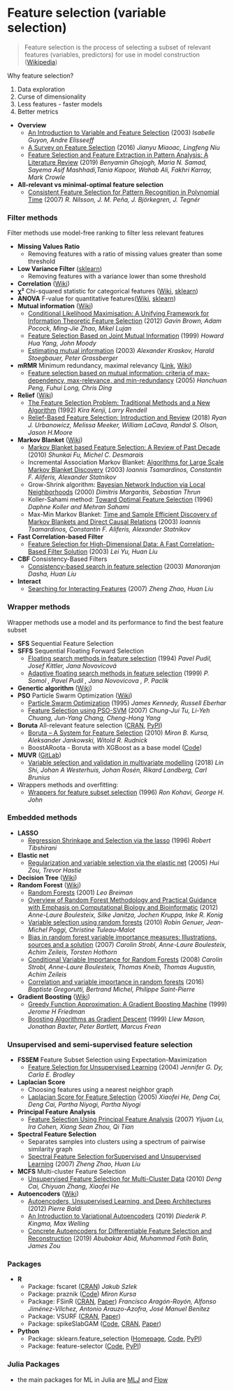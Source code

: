 # Feature selection (variable selection)
> Feature selection is the process of selecting a subset of relevant features (variables, predictors) for use in model construction ([Wikipedia](https://en.wikipedia.org/wiki/Feature_selection))

Why feature selection?
1. Data exploration
2. Curse of dimensionality
3. Less features - faster models
4. Better metrics

- **Overview**
  - [An Introduction to Variable and Feature Selection](http://jmlr.csail.mit.edu/papers/volume3/guyon03a/guyon03a.pdf) (2003) *Isabelle Guyon, Andre Elisseeff*
  - [A Survey on Feature Selection](https://www.sciencedirect.com/science/article/pii/S1877050916313047) (2016) *Jianyu Miaoac, Lingfeng Niu*
  - [Feature Selection and Feature Extraction in Pattern Analysis: A Literature Review](https://arxiv.org/pdf/1905.02845.pdf) (2019) *Benyamin Ghojogh, Maria N. Samad, Sayema Asif Mashhadi,Tania Kapoor, Wahab Ali, Fakhri Karray, Mark Crowle*
- **All-relevant vs minimal-optimal feature selection**
  - [Consistent Feature Selection for Pattern Recognition in Polynomial Time](http://jmlr.csail.mit.edu/papers/volume8/nilsson07a/nilsson07a.pdf) (2007) *R. Nilsson, J. M. Peña, J. Björkegren, J. Tegnér*

### Filter methods
Filter methods use model-free ranking to filter less relevant features
- **Missing Values Ratio**
  - Removing features with a ratio of missing values greater than some threshold
- **Low Variance Filter** ([sklearn](https://scikit-learn.org/stable/modules/feature_selection.html#removing-features-with-low-variance))
  - Removing features with a variance lower than some threshold
- **Correlation** ([Wiki](https://en.wikipedia.org/wiki/Correlation_and_dependence))
- **χ²** Chi-squared statistic for categorical features ([Wiki](https://en.wikipedia.org/wiki/Chi-squared_test), [sklearn](https://scikit-learn.org/stable/modules/generated/sklearn.feature_selection.chi2.html))
- **ANOVA** F-value for quantitative features([Wiki](https://en.wikipedia.org/wiki/Analysis_of_variance), [sklearn](https://scikit-learn.org/stable/modules/generated/sklearn.feature_selection.f_classif.html))
- **Mutual information** ([Wiki](https://en.wikipedia.org/wiki/Mutual_information))
  - [Conditional Likelihood Maximisation: A Unifying Framework for Information Theoretic Feature Selection](http://jmlr.csail.mit.edu/papers/volume13/brown12a/brown12a.pdf) (2012) *Gavin Brown, Adam Pocock, Ming-Jie Zhao, Mikel Lujan*
  - [Feature Selection Based on Joint Mutual Information](https://citeseerx.ist.psu.edu/viewdoc/summary?doi=10.1.1.41.4424) (1999) *Howard Hua Yang, John Moody*
  - [Estimating mutual information](https://arxiv.org/pdf/cond-mat/0305641.pdf) (2003) *Alexander Kraskov, Harald Stoegbauer, Peter Grassberger*
- **mRMR** Minimum redundancy, maximal relevancy ([Link](http://home.penglab.com/proj/mRMR/), [Wiki](https://en.wikipedia.org/wiki/Minimum_redundancy_feature_selection))
  - [Feature selection based on mutual information: criteria of max-dependency, max-relevance, and min-redundancy](http://home.penglab.com/papersall/docpdf/2005_TPAMI_FeaSel.pdf) (2005) *Hanchuan Peng, Fuhui Long, Chris Ding*
- **Relief** ([Wiki](https://en.wikipedia.org/wiki/Relief_(feature_selection)))
  - [The Feature Selection Problem: Traditional Methods and a New Algorithm](https://www.aaai.org/Papers/AAAI/1992/AAAI92-020.pdf) (1992) *Kira Kenji, Larry Rendell*
  - [Relief-Based Feature Selection: Introduction and Review](https://arxiv.org/pdf/1711.08421.pdf) (2018) *Ryan J. Urbanowicz, Melissa Meeker, William LaCava, Randal S. Olson, Jason H.Moore*
- **Markov Blanket** ([Wiki](https://en.wikipedia.org/wiki/Markov_blanket))
  - [Markov Blanket based Feature Selection: A Review of Past Decade](http://www.iaeng.org/publication/WCE2010/WCE2010_pp321-328.pdf) (2010) *Shunkai Fu, Michel C. Desmarais*
  - Incremental Association Markov Blanket: [Algorithms for Large Scale Markov Blanket Discovery](https://www.aaai.org/Papers/FLAIRS/2003/Flairs03-073.pdf) (2003) *Ioannis Tsamardinos, Constantin F. Aliferis, Alexander Statnikov*
  - Grow-Shrink algorithm: [Bayesian Network Induction via Local Neighborhoods](http://robots.stanford.edu/papers/Margaritis99a.pdf) (2000) *Dimitris Margaritis, Sebastian Thrun*
  - Koller-Sahami method: [Toward Optimal Feature Selection](http://ilpubs.stanford.edu:8090/208/1/1996-77.pdf) (1996) *Daphne Koller and Mehran Sahami*
  - Max-Min Markov Blanket: [Time and Sample Efficient Discovery of Markov Blankets and Direct Causal Relations](https://dl.acm.org/doi/10.1145/956750.956838) (2003) *Ioannis Tsamardinos, Constantin F. Aliferis, Alexander Statnikov*
- **Fast Correlation-based Filter**
  - [Feature Selection for High-Dimensional Data: A Fast Correlation-Based Filter Solution](https://www.public.asu.edu/~huanliu/papers/icml03.pdf) (2003) *Lei Yu, Huan Liu*
- **CBF** Consistency-Based Filters
  - [Consistency-based search in feature selection](https://www.public.asu.edu/~huanliu/papers/aij03.pdf) (2003) *Manoranjan Dasha, Huan Liu*
- **Interact**
  - [Searching for Interacting Features](https://www.public.asu.edu/~huanliu/papers/ijcai07.pdf) (2007) *Zheng Zhao, Huan Liu*

### Wrapper methods
Wrapper methods use a model and its performance to find the best feature subset
- **SFS** Sequential Feature Selection
- **SFFS** Sequential Floating Forward Selection
  - [Floating search methods in feature selection](https://www.academia.edu/15425286/Floating_search_methods_in_feature_selection) (1994) *Pavel Pudil, Josef Kittler, Jana Novovicová*
  - [Adaptive floating search methods in feature selection](https://citeseerx.ist.psu.edu/viewdoc/summary?doi=10.1.1.11.5032) (1999) *P. Somol , Pavel Pudil , Jana Novovicova , P. Paclik*
- **Genertic algorithm** ([Wiki](https://en.wikipedia.org/wiki/Genetic_algorithm))
- **PSO** Particle Swarm Optimization ([Wiki](https://en.wikipedia.org/wiki/Particle_swarm_optimization))
  - [Particle Swarm Optimization](https://www.cs.tufts.edu/comp/150GA/homeworks/hw3/_reading6%201995%20particle%20swarming.pdf) (1995) *James Kennedy, Russell Eberhar*
  - [Feature Selection using PSO-SVM](http://www.iaeng.org/IJCS/issues_v33/issue_1/IJCS_33_1_18.pdf) (2007) *Chung-Jui Tu, Li-Yeh Chuang, Jun-Yang Chang, Cheng-Hong Yang*
- **Boruta** All-relevant feature selection ([CRAN](https://cran.r-project.org/web/packages/Boruta/), [PyPI](https://pypi.org/project/Boruta/))
  - [Boruta – A System for Feature Selection](https://www.mimuw.edu.pl/~ajank/papers/Kursa2010.pdf) (2010) *Miron B. Kursa,  Aleksander Jankowski,  Witold R. Rudnick*
  - BoostARoota - Boruta with XGBoost as a base model ([Code](https://github.com/chasedehan/BoostARoota))
- **MUVR** ([GitLab](https://gitlab.com/CarlBrunius/MUVR))
  - [Variable selection and validation in multivariate modelling](https://academic.oup.com/bioinformatics/article/35/6/972/5085367) (2018) *Lin Shi, Johan A Westerhuis, Johan Rosén, Rikard Landberg, Carl Brunius*
- Wrappers methods and overfitting:
  - [Wrappers for feature subset selection](http://machine-learning.martinsewell.com/feature-selection/KohaviJohn1997.pdf) (1996) *Ron Kohavi, George H. John*

### Embedded methods
- **LASSO**
  - [Regression Shrinkage and Selection via the lasso](https://statweb.stanford.edu/~tibs/lasso/lasso.pdf) (1996) *Robert Tibshirani*
- **Elastic net**
  - [Regularization and variable selection via the elastic net](https://web.stanford.edu/~hastie/Papers/B67.2%20(2005)%20301-320%20Zou%20&%20Hastie.pdf) (2005) *Hui Zou, Trevor Hastie*
- **Decision Tree** ([Wiki](https://en.wikipedia.org/wiki/Decision_tree))
- **Random Forest** ([Wiki](https://en.wikipedia.org/wiki/Random_forest))
  - [Random Forests](https://link.springer.com/article/10.1023/A:1010933404324) (2001) *Leo Breiman*
  - [Overview of Random Forest Methodology and Practical Guidance with Emphasis on Computational Biology and Bioinformatic](https://epub.ub.uni-muenchen.de/13766/1/TR.pdf) (2012) *Anne-Laure Boulesteix, Silke Janitza, Jochen Kruppa, Inke R. Konig*
  - [Variable selection using random forests](https://hal.archives-ouvertes.fr/hal-00755489/file/PRLv4.pdf) (2010) *Robin Genuer, Jean-Michel Poggi, Christine Tuleau-Malot*
  - [Bias in random forest variable importance measures: Illustrations, sources and a solution](https://www.ncbi.nlm.nih.gov/pmc/articles/PMC1796903/pdf/1471-2105-8-25.pdf) (2007) *Carolin Strobl, Anne-Laure Boulesteix, Achim Zeileis, Torsten Hothorn*
  - [Conditional Variable Importance for Random Forests](https://epub.ub.uni-muenchen.de/2821/1/deck.pdf) (2008) *Carolin Strobl, Anne-Laure Boulesteix, Thomas Kneib, Thomas Augustin, Achim Zeileis*
  - [Correlation and variable importance in random forests](https://arxiv.org/pdf/1310.5726.pdf) (2016) *Baptiste Gregorutti, Bertrand Michel, Philippe Saint-Pierre*
- **Gradient Boosting** ([Wiki](https://en.wikipedia.org/wiki/Gradient_boosting))
  - [Greedy Function Approximation: A Gradient Boosting Machine](https://statweb.stanford.edu/~jhf/ftp/trebst.pdf) (1999) *Jerome H Friedman*
  - [Boosting Algorithms as Gradient Descent](http://papers.nips.cc/paper/1766-boosting-algorithms-as-gradient-descent.pdf) (1999) *Llew Mason, Jonathan Baxter, Peter Bartlett, Marcus Frean*

### Unsupervised and semi-supervised feature selection
- **FSSEM** Feature Subset Selection using Expectation-Maximization
  - [Feature Selection for Unsupervised Learning](http://www.jmlr.org/papers/volume5/dy04a/dy04a.pdf) (2004) *Jennifer G. Dy, Carla E. Brodley*
- **Laplacian Score**
  - Choosing features using a nearest neighbor graph
  - [Laplacian Score for Feature Selection](https://papers.nips.cc/paper/2909-laplacian-score-for-feature-selection.pdf) (2005) *Xiaofei  He, Deng  Cai, Deng Cai, Partha  Niyogi, Partha Niyogi*
- **Principal Feature Analysis**
  - [Feature Selection Using Principal Feature Analysis](http://venom.cs.utsa.edu/dmz/techrep/2007/CS-TR-2007-011.pdf) (2007) *Yijuan Lu, Ira Cohen, Xiang Sean Zhou, Qi Tian*
- **Spectral Feature Selection**
  - Separates samples into clusters using a spectrum of pairwise similarity graph
  - [Spectral Feature Selection forSupervised and Unsupervised Learning](https://www.public.asu.edu/~huanliu/papers/icml07.pdf) (2007) *Zheng Zhao, Huan Liu*
- **MCFS** Multi-cluster Feature Selection
  - [Unsupervised Feature Selection for Multi-Cluster Data](https://wwwx.cs.unc.edu/Courses/comp790-090-s11/Presentations/p333-cai.pdf) (2010) *Deng Cai, Chiyuan Zhang, Xiaofei He*
- **Autoencoders** ([Wiki](https://en.wikipedia.org/wiki/Autoencoder))
  - [Autoencoders, Unsupervised Learning, and Deep Architectures](http://proceedings.mlr.press/v27/baldi12a/baldi12a.pdf) (2012) *Pierre Baldi*
  - [An Introduction to Variational Autoencoders](https://arxiv.org/pdf/1906.02691.pdf) (2019) *Diederik P. Kingma, Max Welling*
  - [Concrete Autoencoders for Differentiable Feature Selection and Reconstruction](https://arxiv.org/pdf/1901.09346.pdf) (2019) *Abubakar Abid, Muhammad Fatih Balin, James Zou*

### Packages
- **R**
  - Package: fscaret ([CRAN](https://cran.r-project.org/web/packages/fscaret/)) *Jakub Szlek*
  - Package: praznik ([Code](https://gitlab.com/mbq/praznik)) *Miron Kursa*
  - Package: FSinR ([CRAN](https://cran.r-project.org/web/packages/FSinR/), [Paper](https://arxiv.org/pdf/2002.10330.pdf)) *Francisco Aragón-Royón, Alfonso Jiménez-Vílchez, Antonio Arauzo-Azofra, José Manuel Benítez*
  - Package: VSURF ([CRAN](https://cran.r-project.org/web/packages/VSURF/), [Paper](https://journal.r-project.org/archive/2015-2/genuer-poggi-tuleaumalot.pdf))
  - Package: spikeSlabGAM ([Code](https://github.com/fabian-s/spikeSlabGAM), [CRAN](https://cran.r-project.org/web/packages/spikeSlabGAM/), [Paper](https://www.jstatsoft.org/article/view/v043i14))
- **Python**
  - Package: sklearn.feature_selection ([Homepage](https://scikit-learn.org/stable/), [Code](https://github.com/scikit-learn/scikit-learn), [PyPI](https://pypi.org/project/scikit-learn/))
  - Package: feature-selector ([Code](https://github.com/WillKoehrsen/feature-selector), [PyPI](https://pypi.org/project/feature-selector/))

### Julia Packages
- the main packages for ML in Julia are [MLJ](https://github.com/alan-turing-institute/MLJ.jl) and [Flow](https://fluxml.ai/Flux.jl/stable/)
